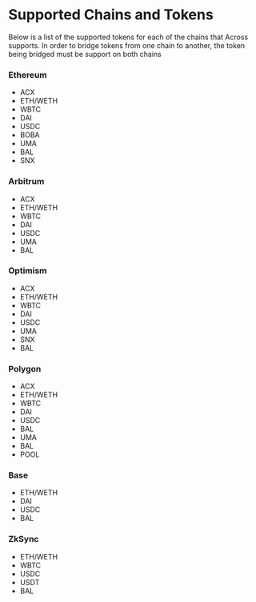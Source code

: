 # Supported Chains and Tokens

Below is a list of the supported tokens for each of the chains that Across supports. In order to bridge tokens from one chain to another, the token being bridged must be support on both chains

### **Ethereum**

* ACX
* ETH/WETH
* WBTC
* DAI
* USDC
* BOBA
* UMA
* BAL
* SNX

### **Arbitrum**

* ACX
* ETH/WETH
* WBTC
* DAI
* USDC
* UMA
* BAL

### **Optimism**

* ACX
* ETH/WETH
* WBTC
* DAI
* USDC
* UMA
* SNX
* BAL

### **Polygon**

* ACX
* ETH/WETH
* WBTC
* DAI
* USDC
* BAL
* UMA
* BAL
* POOL

### **Base**

* ETH/WETH
* DAI
* USDC
* BAL

### **ZkSync**

* ETH/WETH
* WBTC
* USDC
* USDT
* BAL
